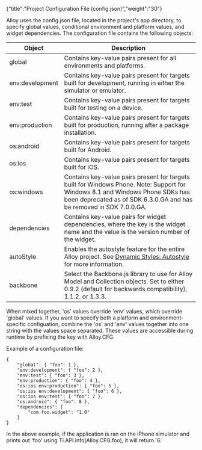 {"title":"Project Configuration File (config.json)","weight":"30"}

Alloy uses the config.json file, located in the project's app directory, to specify global values, conditional environment and platform values, and widget dependencies. The configuration file contains the following objects:

| Object | Description |
| --- | --- |
| global | Contains key-value pairs present for all environments and platforms. |
| env:development | Contains key-value pairs present for targets built for development, running in either the simulator or emulator. |
| env:test | Contains key-value pairs present for targets built for testing on a device. |
| env:production | Contains key-value pairs present for targets built for production, running after a package installation. |
| os:android | Contains key-value pairs present for targets built for Android. |
| os:ios | Contains key-value pairs present for targets built for iOS. |
| os:windows | Contains key-value pairs present for targets built for Windows Phone. Note: Support for Windows 8.1 and Windows Phone SDKs has been deprecated as of SDK 6.3.0.GA and has be removed in SDK 7.0.0.GA. |
| dependencies | Contains key-value pairs for widget dependencies, where the key is the widget name and the value is the version number of the widget. |
| autoStyle | Enables the autostyle feature for the entire Alloy project. See [Dynamic Styles: Autostyle](/docs/appc/Alloy_Framework/Alloy_Guide/Alloy_Views/Dynamic_Styles/#autostyle) for more information. |
| backbone | Select the Backbone.js library to use for Alloy Model and Collection objects. Set to either 0.9.2 (default for backwards compatibility), 1.1.2. or 1.3.3. |

When mixed together, 'os' values override 'env' values, which override 'global' values. If you want to specify both a platform and environment-specific configuation, combine the 'os' and 'env' values together into one string with the values space separated. These values are accessible during runtime by prefixing the key with Alloy.CFG.

Example of a configuration file:

```
{
    "global": { "foo": 1 },
    "env:development": { "foo": 2 },
    "env:test": { "foo": 3 },
    "env:production": { "foo": 4 },
    "os:ios env:production": { "foo": 5 },
    "os:ios env:development": { "foo": 6 },
    "os:ios env:test": { "foo": 7 },
    "os:android": { "foo": 8 },
    "dependencies": {
        "com.foo.widget": "1.0"
    }
}
```

In the above example, if the application is ran on the iPhone simulator and prints out 'foo' using Ti.API.info(Alloy.CFG.foo), it will return '6.'
